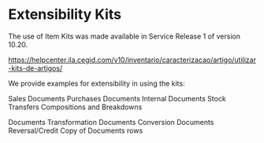 # Extensibility Kits

The use of Item Kits was made available in Service Release 1 of version 10.20.

https://helpcenter.ila.cegid.com/v10/inventario/caracterizacao/artigo/utilizar-kits-de-artigos/


We provide examples for extensibility in using the kits:

Sales Documents
Purchases Documents
Internal Documents
Stock Transfers
Compositions and Breakdowns

Documents Transformation
Documents Conversion
Documents Reversal/Credit
Copy of Documents rows
